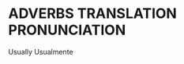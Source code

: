 
# ADVERBS                TRANSLATION                 PRONUNCIATION

Usually                  Usualmente